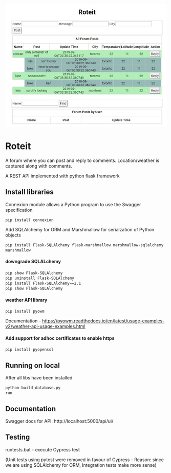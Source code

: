 ![Roteit](roteit.JPG)

# Roteit
A forum where you can post and reply to comments. Location/weather is captured along with comments.

A REST API implemented with python flask framework 


## Install libraries

Connexion module allows a Python program to use the Swagger specification
```
pip install connexion
```
Add SQLAlchemy for ORM and Marshmallow for serialzation of Python objects
```
pip install Flask-SQLAlchemy flask-marshmallow marshmallow-sqlalchemy marshmallow
```

#### downgrade SQLALchemy 
```
pip show Flask-SQLAlchemy
pip uninstall Flask-SQLAlchemy
pip install Flask-SQLAlchemy==2.1
pip show Flask-SQLAlchemy
```

#### weather API library
```
pip install pyowm
```
Documentation - https://pyowm.readthedocs.io/en/latest/usage-examples-v2/weather-api-usage-examples.html

#### Add support for adhoc certificates to enable https
```
pip install pyopenssl
```
## Running on local

After all libs have been installed
```
python build_database.py
run 
```
## Documentation
Swagger docs for API:
http://localhost:5000/api/ui/

## Testing

runtests.bat - execute Cypress test

(Unit tests using pytest were removed in favour of Cypress - Reason: since we are using SQLAlchemy for ORM, Integration tests make more sense)
